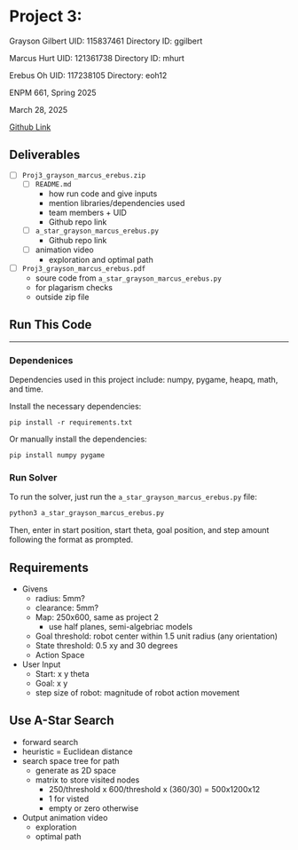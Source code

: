 # Project 3:

Grayson Gilbert
UID: 115837461
Directory ID: ggilbert

Marcus Hurt
UID: 121361738
Directory ID: mhurt

Erebus Oh
UID: 117238105
Directory: eoh12

ENPM 661, Spring 2025

March 28, 2025

[Github Link](https://github.com/ereoh/ENPM661-Project-3)

## Deliverables
- [ ] `Proj3_grayson_marcus_erebus.zip`
    - [ ] `README.md`
        - how run code and give inputs
        - mention libraries/dependencies used
        - team members + UID
        - Github repo link
    - [ ] `a_star_grayson_marcus_erebus.py`
        - Github repo link
    - [ ] animation video
        - exploration and optimal path
- [ ] `Proj3_grayson_marcus_erebus.pdf`
    - soure code from `a_star_grayson_marcus_erebus.py`
    - for plagarism checks
    - outside zip file

## Run This Code
---

### Dependenices
Dependencies used in this project include: numpy, pygame, heapq, math, and time.

Install the necessary dependencies:
```
pip install -r requirements.txt
```
Or manually install the dependencies:
```
pip install numpy pygame
```

### Run Solver
To run the solver, just run the `a_star_grayson_marcus_erebus.py` file:
```bash
python3 a_star_grayson_marcus_erebus.py
```
Then, enter in start position, start theta, goal position, and step amount following the format as prompted.

## Requirements
- Givens
    - radius: 5mm?
    - clearance: 5mm?
    - Map: 250x600, same as project 2
        - use half planes, semi-algebriac models
    - Goal threshold: robot center within 1.5 unit radius (any orientation)
    - State threshold: 0.5 xy and 30 degrees
    - Action Space
- User Input
    - Start: x y theta
    - Goal: x y
    - step size of robot: magnitude of robot action movement
## Use A-Star Search
- forward search
- heuristic = Euclidean distance
- search space tree for path
    - generate as 2D space
    - matrix to store visited nodes
        - 250/threshold x 600/threshold x (360/30) = 500x1200x12
        - 1 for visted
        - empty or zero otherwise
- Output animation video
    - exploration
    - optimal path